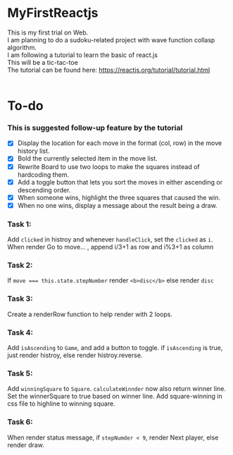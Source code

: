 # MyFirstReactjs
This is my first trial on Web.\
I am planning to do a sudoku-related project with wave function collasp algorithm.\
I am following a tutorial to learn the basic of react.js\
This will be a tic-tac-toe\
The tutorial can be found here: https://reactjs.org/tutorial/tutorial.html  
<br>

# To-do
### This is suggested follow-up feature by the tutorial

- [x] Display the location for each move in the format (col, row) in the move history list.
- [x] Bold the currently selected item in the move list.
- [x] Rewrite Board to use two loops to make the squares instead of hardcoding them.
- [x] Add a toggle button that lets you sort the moves in either ascending or descending order.
- [x] When someone wins, highlight the three squares that caused the win.
- [x] When no one wins, display a message about the result being a draw.

### Task 1:
Add `clicked` in histroy and whenever `handleClick`, set the `clicked` as `i`. When render Go to move... , append i/3+1 as row and i%3+1 as column

### Task 2:
If `move === this.state.stepNumber` render `<b>disc</b>` else render `disc`

### Task 3:
Create a renderRow function to help render with 2 loops.

### Task 4:
Add `isAscending` to `Game`, and add a button to toggle. if `isAscending` is true, just render histroy, else render histroy.reverse.

### Task 5:
Add `winningSquare` to `Square`. `calculateWinnder` now also return winner line. Set the winnerSquare to true based on winner line. Add square-winning in css file to highline to winning square.

### Task 6:
When render status message, if `stepNumder < 9`, render Next player, else render draw.